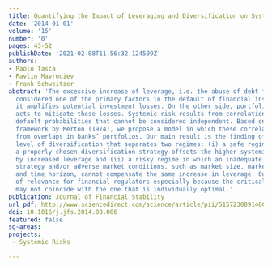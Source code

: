 ```yaml
---
title: Quantifying the Impact of Leveraging and Diversification on Systemic Risk
date: '2014-01-01'
volume: '15'
number: '0'
pages: 43-52
publishDate: '2021-02-08T11:56:32.124509Z'
authors:
- Paolo Tasca
- Pavlin Mavrodiev
- Frank Schweitzer
abstract: 'The excessive increase of leverage, i.e. the abuse of debt financing, is
  considered one of the primary factors in the default of financial institutions since
  it amplifies potential investment losses. On the other side, portfolio diversification
  acts to mitigate these losses. Systemic risk results from correlations between individual
  default probabilities that cannot be considered independent. Based on the structural
  framework by Merton (1974), we propose a model in which these correlations arise
  from overlaps in banks’ portfolios. Our main result is the finding of a critical
  level of diversification that separates two regimes: (i) a safe regime in which
  a properly chosen diversification strategy offsets the higher systemic risk engendered
  by increased leverage and (ii) a risky regime in which an inadequate diversification
  strategy and/or adverse market conditions, such as market size, market volatility
  and time horizon, cannot compensate the same increase in leverage. Our results are
  of relevance for financial regulators especially because the critical level of diversification
  may not coincide with the one that is individually optimal.'
publication: Journal of Financial Stability
url_pdf: http://www.sciencedirect.com/science/article/pii/S1572308914000801
doi: 10.1016/j.jfs.2014.08.006
featured: false
sg-areas:
projects: 
 - Systemic Risks

---
```


